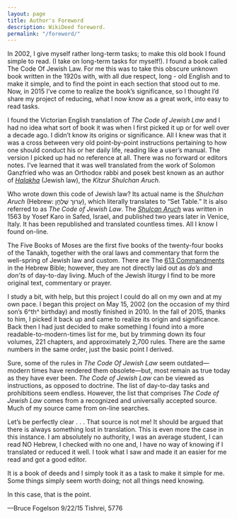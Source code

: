 ```yaml
---
layout: page
title: Author's Foreword
description: WikiDeed foreword. 
permalink: "/foreword/"
---
```


In 2002, I give myself rather long-term tasks; to make this old book I found simple to read. (I take on long-term tasks for myself!). I found a book called The Code Of Jewish Law. For me this was to take this obscure unknown book written in the 1920s with, with all due respect, long - old English and to make it simple, and to find the point in each section that stood out to me. Now, in 2015 I’ve come to realize the book’s significance, so I thought I’d share my project of reducing, what I now know as a great work, into easy to read tasks. 

I found the Victorian English translation of *The Code of Jewish Law* and I had no idea what sort of book it was when I first picked it up or for well over a decade ago. I didn’t know its origins or significance. All I knew was that it was a cross between very old point-by-point instructions pertaining to how one should conduct his or her daily life, reading like a user’s manual. The version I picked up had no reference at all. There was no forward or editors notes. I’ve learned that it was well translated from the work of Solomon Ganzfried who was an Orthodox rabbi and posek best known as an author of [*Halakha*](https://en.wikipedia.org/wiki/Halakha) (Jewish law), the *Kitzur Shulchan Aruch*.

Who wrote down this code of Jewish law?  Its actual name is the *Shulchan Aruch* (Hebrew: עָרוּך שֻׁלְחָן), which literally translates to “Set Table.” It is also referred to as *The Code of Jewish Law*. The [*Shulcan Aruch*](https://en.wikipedia.org/wiki/Shulchan_Aruch) was written in 1563 by Yosef Karo in Safed, Israel, and published two years later in Venice, Italy. It has been republished and translated countless times.  All I know I found on-line.

The Five Books of Moses are the first five books of the twenty-four books of the Tanakh, together with the oral laws and commentary that form the well-spring of Jewish law and custom. There are The [613 Commandments](https://en.wikipedia.org/wiki/613_commandments) in the Hebrew Bible; however, they are not directly laid out as *do’s* and *don’ts* of day-to-day living. Much of the Jewish liturgy I find to be more original text, commentary or prayer. 

I study a bit, with help, but this project I could do all on my own and at my own pace. I began this project on May 15, 2002 (on the occasion of my third son’s 6^th^ birthday) and mostly finished in 2010. In the fall of 2015, thanks to him, I picked it back up and came to realize its origin and significance. Back then I had just decided to make something I found into a more readable-to-modern-times list for me, but by trimming down its four volumes, 221 chapters, and approximately 2,700 rules. There are the same numbers in the same order, just the basic point I derived. 

Sure, some of the rules in *The Code Of Jewish Law* seem outdated—modern times have rendered them obsolete—but, most remain as true today as they have ever been. *The Code of Jewish Law* can be viewed as instructions, as opposed to doctrine. The list of day-to-day tasks and prohibitions seem endless. However, the list that comprises *The Code of Jewish Law* comes from a recognized and universally accepted source.   Much of my source came from on-line searches.
 
Let’s be perfectly clear . . . That source is not me! It should be argued that there is always something lost in translation. This is even more the case in this instance. I am absolutely no authority, I was an average student, I can read NO Hebrew, I checked with no one and, I have no way of knowing if I translated or reduced it well. I took what I saw and made it an easier for me read and got a good editor.

It is a book of deeds and I simply took it as a task to make it simple for me. Some things simply seem worth doing; not all things need knowing.

In this case, that is the point.  
 
—Bruce Fogelson
9/22/15
Tishrei, 5776
